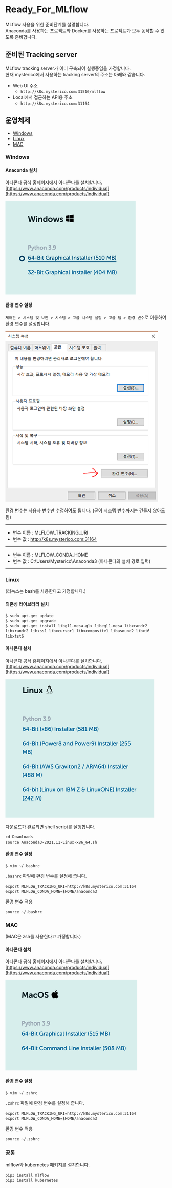 # Ready_For_MLflow
MLflow 사용을 위한 준비단계를 설명합니다.   
Anaconda를 사용하는 프로젝트와 Docker를 사용하는 프로젝트가 모두 동작할 수 있도록 준비합니다.
## 준비된 Tracking server
MLflow tracking server가 이미 구축되어 실행중임을 가정합니다.   
현재 mysterico에서 사용하는 tracking server의 주소는 아래와 같습니다.   
* Web UI 주소
    * `http://k8s.mysterico.com:31516/mlflow`
* Local에서 접근하는 API용 주소
    * `http://k8s.mysterico.com:31164`   
## 운영체제
* [Windows](#windows)
* [Linux](#linux)
* [MAC](#mac)
### Windows
#### Anaconda 설치
아나콘다 공식 홈페이지에서 아나콘다를 설치합니다.
[https://www.anaconda.com/products/individual](https://www.anaconda.com/products/individual)   
   
![window-conda](images/window-conda.png)

#### 환경 변수 설정
`제어판 > 시스템 및 보안 > 시스템 > 고급 시스템 설정 > 고급 탭 > 환경 변수`로 이동하여 환경 변수를 설정합니다.   
    
![window-env](images/window-env.png)

환경 변수는 사용자 변수만 수정하여도 됩니다. (굳이 시스템 변수까지는 건들지 않아도 됨)

---
* 변수 이름 : MLFLOW_TRACKING_URI
* 변수 값 : http://k8s.mysterico.com:31164
---
* 변수 이름 : MLFLOW_CONDA_HOME
* 변수 값 : C:\Users\Mysterico\Anaconda3 (아나콘다의 설치 경로 입력)
---
### Linux
(리눅스는 bash를 사용한다고 가정합니다.)
#### 의존성 라이브러리 설치
```shell
$ sudo apt-get update
$ sudo apt-get upgrade
$ sudo apt-get install libgl1-mesa-glx libegl1-mesa libxrandr2 libxrandr2 libxss1 libxcursor1 libxcomposite1 libasound2 libxi6 libxtst6
```
#### 아나콘다 설치
아나콘다 공식 홈페이지에서 아나콘다를 설치합니다.
[https://www.anaconda.com/products/individual](https://www.anaconda.com/products/individual)   
   
![window-conda](images/linux-conda.png)

    
다운로드가 완료되면 shell script를 실행합니다.
```shell
cd Downloads
source Anaconda3-2021.11-Linux-x86_64.sh
```
#### 환경 변수 설정
```shell
$ vim ~/.bashrc
```
`.bashrc` 파일에 환경 변수를 설정해 줍니다.
```shell
export MLFLOW_TRACKING_URI=http://k8s.mysterico.com:31164
export MLFLOW_CONDA_HOME=$HOME/anaconda3
```
환경 변수 적용
```shell
source ~/.bashrc
```

### MAC
(MAC은 zsh를 사용한다고 가정합니다.)
#### 아나콘다 설치
아나콘다 공식 홈페이지에서 아나콘다를 설치합니다.
[https://www.anaconda.com/products/individual](https://www.anaconda.com/products/individual)   
   
![window-conda](images/mac-conda.png)

#### 환경 변수 설정
```shell
$ vim ~/.zshrc
```
`.zshrc` 파일에 환경 변수를 설정해 줍니다.
```shell
export MLFLOW_TRACKING_URI=http://k8s.mysterico.com:31164
export MLFLOW_CONDA_HOME=$HOME/anaconda3
```
환경 변수 적용
```shell
source ~/.zshrc
```
### 공통
mlflow와 kubernetes 패키지를 설치합니다.
```shell
pip3 install mlflow
pip3 install kubernetes
```